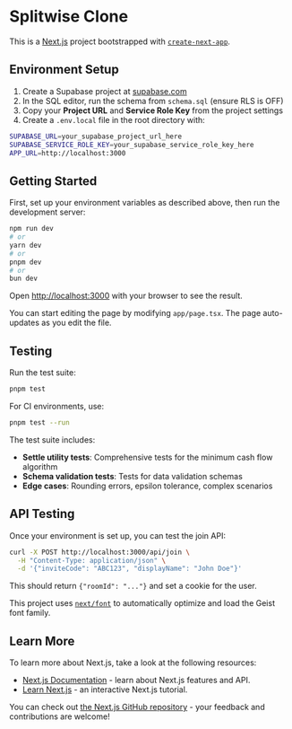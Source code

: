 # Splitwise Clone

This is a [Next.js](https://nextjs.org) project bootstrapped with [`create-next-app`](https://nextjs.org/docs/app/api-reference/cli/create-next-app).

## Environment Setup

1. Create a Supabase project at [supabase.com](https://supabase.com)
2. In the SQL editor, run the schema from `schema.sql` (ensure RLS is OFF)
3. Copy your **Project URL** and **Service Role Key** from the project settings
4. Create a `.env.local` file in the root directory with:

```bash
SUPABASE_URL=your_supabase_project_url_here
SUPABASE_SERVICE_ROLE_KEY=your_supabase_service_role_key_here
APP_URL=http://localhost:3000
```

## Getting Started

First, set up your environment variables as described above, then run the development server:

```bash
npm run dev
# or
yarn dev
# or
pnpm dev
# or
bun dev
```

Open [http://localhost:3000](http://localhost:3000) with your browser to see the result.

You can start editing the page by modifying `app/page.tsx`. The page auto-updates as you edit the file.

## Testing

Run the test suite:

```bash
pnpm test
```

For CI environments, use:

```bash
pnpm test --run
```

The test suite includes:
- **Settle utility tests**: Comprehensive tests for the minimum cash flow algorithm
- **Schema validation tests**: Tests for data validation schemas
- **Edge cases**: Rounding errors, epsilon tolerance, complex scenarios

## API Testing

Once your environment is set up, you can test the join API:

```bash
curl -X POST http://localhost:3000/api/join \
  -H "Content-Type: application/json" \
  -d '{"inviteCode": "ABC123", "displayName": "John Doe"}'
```

This should return `{"roomId": "..."}` and set a cookie for the user.

This project uses [`next/font`](https://nextjs.org/docs/app/building-your-application/optimizing/fonts) to automatically optimize and load the Geist font family.

## Learn More

To learn more about Next.js, take a look at the following resources:

- [Next.js Documentation](https://nextjs.org/docs) - learn about Next.js features and API.
- [Learn Next.js](https://nextjs.org/learn) - an interactive Next.js tutorial.

You can check out [the Next.js GitHub repository](https://github.com/vercel/next.js) - your feedback and contributions are welcome!


